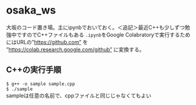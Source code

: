 # osaka_ws
大坂のコード置き場。主にipynbでおいておく。＜追記＞最近C++も少しずつ勉強中ですのでC++ファイルもある
`.ipynb`をGoogle Colabratoryで実行するためにはURLの”https://github.com” を ”https://colab.research.google.com/github” に変換する。
## C++の実行手順<br>
`$ g++ -o sample sample.cpp`<br>
`$ ./sample`<br>
sampleは任意の名前で、cppファイルと同じじゃなくてもよい
